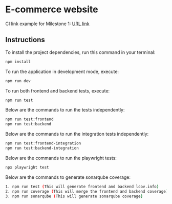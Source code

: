 # E-commerce website
CI link example for Milestone 1: [URL link](https://github.com/cs4218/cs4218-2420-ecom-project-team37/actions/runs/13746921697/job/38442985014)

## Instructions

To install the project dependencies, run this command in your terminal:

```bash
npm install
```

To run the application in development mode, execute:

```bash
npm run dev
```

To run both frontend and backend tests, execute:

```bash
npm run test
```

Below are the commands to run the tests independently:

```bash
npm run test:frontend
npm run test:backend
```

Below are the commands to run the integration tests independently:

```bash
npm run test:frontend-integration
npm run test:backend-integration
```

Below are the commands to run the playwright tests:
```bash
npx playwright test
```


Below are the commands to generate sonarqube coverage:
```bash
1. npm run test (This will generate frontend and backend lcov.info)
2. npm run coverage (This will merge the frontend and backend coverage)
3. npm run sonarqube (This will generate sonarqube coverage)
```